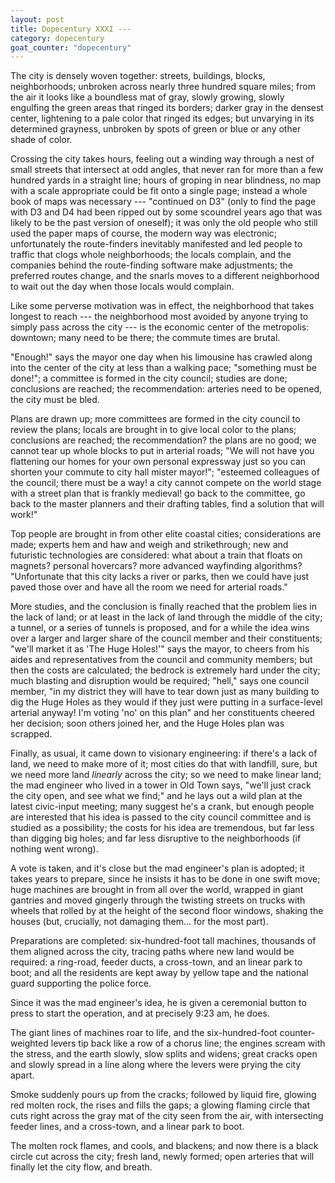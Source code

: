 ```yaml
---
layout: post
title: Dopecentury XXXI --- 
category: dopecentury
goat_counter: "dopecentury" 
---
```



The city is densely woven together: streets, buildings, blocks, neighborhoods; unbroken across nearly three hundred square miles; from the air it looks like a boundless mat of gray, slowly growing, slowly engulfing the green areas that ringed its borders; darker gray in the densest center, lightening to a pale color that ringed its edges; but unvarying in its determined grayness, unbroken by spots of green or blue or any other shade of color.

Crossing the city takes hours, feeling out a winding way through a nest of small streets that intersect at odd angles, that never ran for more than a few hundred yards in a straight line; hours of groping in near blindness, no map with a scale appropriate could be fit onto a single page; instead a whole book of maps was necessary --- "continued on D3" (only to find the page with D3 and D4 had been ripped out by some scoundrel years ago that was likely to be the past version of oneself); it was only the old people who still used the paper maps of course, the modern way was electronic; unfortunately the route-finders inevitably manifested and led people to traffic that clogs whole neighborhoods; the locals complain, and the companies behind the route-finding software make adjustments; the preferred routes change, and the snarls moves to a different neighborhood to wait out the day when those locals would complain.

Like some perverse motivation was in effect, the neighborhood that takes longest to reach --- the neighborhood most avoided by anyone trying to simply pass across the city --- is the economic center of the metropolis: downtown; many need to be there; the commute times are brutal.

"Enough!" says the mayor one day when his limousine has crawled along into the center of the city at less than a walking pace; "something must be done!"; a committee is formed in the city council; studies are done; conclusions are reached; the recommendation: arteries need to be opened, the city must be bled.

Plans are drawn up; more committees are formed in the city council to review the plans; locals are brought in to give local color to the plans; conclusions are reached; the recommendation? the plans are no good; we cannot tear up whole blocks to put in arterial roads; "We will not have you flattening our homes for your own personal expressway just so you can shorten your commute to city hall mister mayor!"; "esteemed colleagues of the council; there must be a way! a city cannot compete on the world stage with a street plan that is frankly medieval! go back to the committee, go back to the master planners and their drafting tables, find a solution that will work!"

Top people are brought in from other elite coastal cities; considerations are made; experts hem and haw and weigh and strikethrough; new and futuristic technologies are considered: what about a train that floats on magnets? personal hovercars? more advanced wayfinding algorithms? "Unfortunate that this city lacks a river or parks, then we could have just paved those over and have all the room we need for arterial roads."

More studies, and the conclusion is finally reached that the problem lies in the lack of land; or at least in the lack of land through the middle of the city; a tunnel, or a series of tunnels is proposed, and for a while the idea wins over a larger and larger share of the council member and their constituents; "we'll market it as 'The Huge Holes!'" says the mayor, to cheers from his aides and representatives from the council and community members; but then the costs are calculated; the bedrock is extremely hard under the city; much blasting and disruption would be required; "hell," says one council member, "in my district they will have to tear down just as many building to dig the Huge Holes as they would if they just were putting in a surface-level arterial anyway! I'm voting 'no' on this plan" and her constituents cheered her decision; soon others joined her, and the Huge Holes plan was scrapped.

Finally, as usual, it came down to visionary engineering: if there's a lack of land, we need to make more of it; most cities do that with landfill, sure, but we need more land _linearly_ across the city; so we need to make linear land; the mad engineer who lived in a tower in Old Town says, "we'll just crack the city open, and see what we find;" and he lays out a wild plan at the latest civic-input meeting; many suggest he's a crank, but enough people are interested that his idea is passed to the city council committee and is studied as a possibility; the costs for his idea are tremendous, but far less than digging big holes; and far less disruptive to the neighborhoods (if nothing went wrong).

A vote is taken, and it's close but the mad engineer's plan is adopted; it takes years to prepare, since he insists it has to be done in one swift move; huge machines are brought in from all over the world, wrapped in giant gantries and moved gingerly through the twisting streets on trucks with wheels that rolled by at the height of the second floor windows, shaking the houses (but, crucially, not damaging them... for the most part).

Preparations are completed: six-hundred-foot tall machines, thousands of them aligned across the city, tracing paths where new land would be required: a ring-road, feeder ducts, a cross-town, and an linear park to boot; and all the residents are kept away by yellow tape and the national guard supporting the police force.

Since it was the mad engineer's idea, he is given a ceremonial button to press to start the operation, and at precisely 9:23 am, he does.

The giant lines of machines roar to life, and the six-hundred-foot counter-weighted levers tip back like a row of a chorus line; the engines scream with the stress, and the earth slowly, slow splits and widens; great cracks open and slowly spread in a line along where the levers were prying the city apart.

Smoke suddenly pours up from the cracks; followed by liquid fire, glowing red molten rock, the rises and fills the gaps; a glowing flaming circle that cuts right across the gray mat of the city seen from the air, with intersecting feeder lines, and a cross-town, and a linear park to boot.

The molten rock flames, and cools, and blackens; and now there is a black circle cut across the city; fresh land, newly formed; open arteries that will finally let the city flow, and breath.





